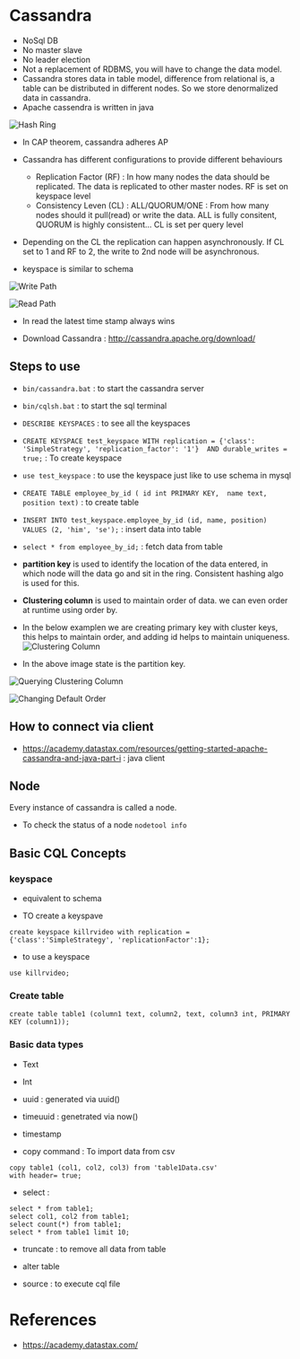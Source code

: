 # Cassandra

- NoSql DB
- No master slave
- No leader election
- Not a replacement of RDBMS, you will have to change the data model.
- Cassandra stores data in table model, difference from relational is, a table can be distributed in different nodes. So we store denormalized data in cassandra.
- Apache cassendra is written in java

![Hash Ring](https://github.com/himkak/notes/blob/master/DB/Cassandra_HashRing.PNG)

- In CAP theorem, cassandra adheres AP
- Cassandra has different configurations to provide different behaviours
	- Replication Factor (RF) : In how many nodes the data should be replicated. The data is replicated to other master nodes. RF is set on keyspace level
	- Consistency Leven (CL) : ALL/QUORUM/ONE : From how many nodes should it pull(read) or write the data. ALL is fully consitent, QUORUM is highly consistent...
		CL is set per query level
- Depending on the CL the replication can happen asynchronously. If CL set to 1 and RF to 2, the write to 2nd node will be asynchronous.

- keyspace is similar to schema

![Write Path](https://github.com/himkak/notes/blob/master/DB/Cassandra_WritePath.PNG)

![Read Path](https://github.com/himkak/notes/blob/master/DB/Cassandra_ReadPath.PNG)

- In read the latest time stamp always wins

- Download Cassandra : http://cassandra.apache.org/download/

## Steps to use 

- `bin/cassandra.bat` : to start the cassandra server
- `bin/cqlsh.bat` : to start the sql terminal
- `DESCRIBE KEYSPACES` : to see all the keyspaces
- `CREATE KEYSPACE test_keyspace WITH replication = {'class': 'SimpleStrategy', 'replication_factor': '1'}  AND durable_writes = true;` : To create keyspace
- `use test_keyspace` : to use the keyspace just like to use schema in mysql
- `CREATE TABLE employee_by_id ( id int PRIMARY KEY,  name text, position text)` : to create table
- `INSERT INTO test_keyspace.employee_by_id (id, name, position) VALUES (2, 'him', 'se');` : insert data into table
- `select * from employee_by_id;` : fetch data from table

- **partition key** is used to identify the location of the data entered, in which node will the data go and sit in the ring. Consistent hashing algo is used for this.

- **Clustering column** is used to maintain order of data. we can even order at runtime using order by.
- In the below examplen we are creating primary key with cluster keys, this helps to maintain order, and adding id helps to maintain uniqueness.
![Clustering Column](https://github.com/himkak/notes/blob/master/DB/Cassandra_ClusteringColumn.PNG)

- In the above image state is the partition key.

![Querying Clustering Column](https://github.com/himkak/notes/blob/master/DB/Cassandra_QueryingClusteringColumn.PNG)


![Changing Default Order](https://github.com/himkak/notes/blob/master/DB/Cassandra_ClusteringColumnChangingDefaultOrder.PNG)


## How to connect via client

- https://academy.datastax.com/resources/getting-started-apache-cassandra-and-java-part-i : java client


## Node
Every instance of cassandra is called a node.
- To check the status of a node `nodetool info`

## Basic CQL Concepts

### keyspace
- equivalent to schema

- TO create a keyspave
```
create keyspace killrvideo with replication = {'class':'SimpleStrategy', 'replicationFactor':1};
```

- to use a keyspace
```
use killrvideo;
```

### Create table

```
create table table1 (column1 text, column2, text, column3 int, PRIMARY KEY (column1));
```

### Basic data types 

- Text

- Int

- uuid : generated via uuid()

- timeuuid : genetrated via now()

- timestamp

- copy command : To import data from csv

```
copy table1 (col1, col2, col3) from 'table1Data.csv'
with header= true;
```

- select :
```
select * from table1;
select col1, col2 from table1;
select count(*) from table1;
select * from table1 limit 10;
```

- truncate : to remove all data from table

- alter table 

- source : to execute cql file


# References

- https://academy.datastax.com/
